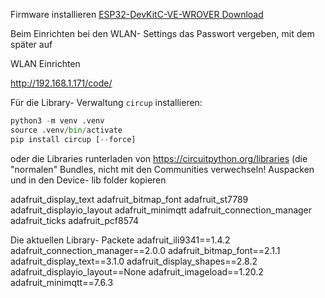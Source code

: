 Firmware installieren [ESP32-DevKitC-VE-WROVER Download](https://circuitpython.org/board/espressif_esp32_devkitc_v4_wrover/)



Beim Einrichten bei den WLAN- Settings das Passwort vergeben, mit dem später auf 

WLAN Einrichten

http://192.168.1.171/code/ 



Für die Library- Verwaltung `circup` installieren:

```python
python3 -m venv .venv
source .venv/bin/activate
pip install circup [--force]
```

oder die Libraries runterladen von https://circuitpython.org/libraries (die "normalen" Bundles, nicht mit den Communities verwechseln!
Auspacken und in den Device- lib folder kopieren

adafruit_display_text
adafruit_bitmap_font
adafruit_st7789
adafruit_displayio_layout
adafruit_minimqtt
adafruit_connection_manager
adafruit_ticks
adafruit_pcf8574


Die aktuellen Library- Packete
adafruit_ili9341==1.4.2
adafruit_connection_manager==2.0.0
adafruit_bitmap_font==2.1.1
adafruit_display_text==3.1.0
adafruit_display_shapes==2.8.2
adafruit_displayio_layout==None
adafruit_imageload==1.20.2
adafruit_minimqtt==7.6.3



